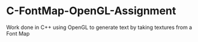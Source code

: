 # C-FontMap-OpenGL-Assignment
Work done in C++ using OpenGL to generate text by taking textures from a Font Map

